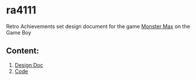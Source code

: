 # ra4111
Retro Achievements set design document for the game [Monster Max](https://retroachievements.org/game/4111) on the Game Boy

## Content:

1. [Design Doc](DESIGN.md)
1. [Code](4111.rascript)